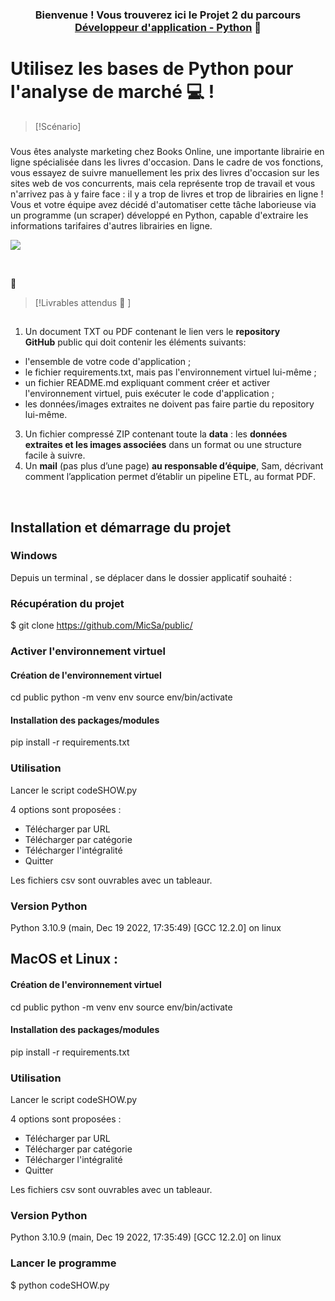 
<h3 align="center">

Bienvenue ! Vous trouverez ici le Projet 2 du parcours<a href="https://openclassrooms.com/fr/paths/518-developpeur-dapplication-python" target="_blank" rel="noreferrer"> Développeur d'application - Python</a> 👋

</h3>

<h2 align="center">

# Utilisez les bases de Python pour l'analyse de marché 💻 !

</h2>

> [!Scénario] 
> ###  

Vous êtes analyste marketing chez Books Online, une importante librairie en ligne spécialisée dans les livres d'occasion. Dans le cadre de vos fonctions, vous essayez de suivre manuellement les prix des livres d'occasion sur les sites web de vos concurrents, mais cela représente trop de travail et vous n'arrivez pas à y faire face : il y a trop de livres et trop de librairies en ligne ! Vous et votre équipe avez décidé d'automatiser cette tâche laborieuse via un programme (un scraper) développé en Python, capable d'extraire les informations tarifaires d'autres librairies en ligne.

<p align="center">

<a href="" class="oc-imageLink oc-imageLink--disabled"><img src="https://user.oc-static.com/upload/2020/09/22/1600779540759_Online%20bookstore-01.png"></a>

</p>


</br>

 💬 

> [!Livrables attendus 🔭 ] 
> ##   

1.  Un document TXT ou PDF contenant le lien vers le **repository GitHub** public qui doit contenir les éléments suivants:

-   l'ensemble de votre code d'application ;
-   le fichier requirements.txt, mais pas l'environnement virtuel lui-même ;
-   un fichier README.md expliquant comment créer et activer l'environnement virtuel, puis exécuter le code d'application ;
-   les données/images extraites ne doivent pas faire partie du repository lui-même.

3.  Un fichier compressé ZIP contenant toute la **data** : les **données extraites et les images associées** dans un format ou une structure facile à suivre.
4.  Un **mail** (pas plus d’une page) **au responsable d’équipe**, Sam, décrivant comment l’application permet d’établir un pipeline ETL, au format PDF.

</br>


<h2> Installation et démarrage du projet</h2> 
<h3>Windows  </h3> 

Depuis un terminal , se déplacer dans le dossier applicatif souhaité :

<h3>Récupération du projet</h3> 

$ git clone https://github.com/MicSa/public/

<h3>Activer l'environnement virtuel </h3> 

#### Création de l'environnement virtuel 

cd public
python -m venv env
source env/bin/activate

#### Installation des packages/modules 

pip install -r requirements.txt

### Utilisation
Lancer le script codeSHOW.py

4 options sont proposées : 
- Télécharger par URL
- Télécharger par catégorie 
- Télécharger l'intégralité
- Quitter

Les fichiers csv sont ouvrables avec un tableaur.

### Version Python 
Python 3.10.9 (main, Dec 19 2022, 17:35:49) [GCC 12.2.0] on linux

<h2>MacOS et Linux : </h2>

#### Création de l'environnement virtuel 

cd public
python -m venv env
source env/bin/activate

#### Installation des packages/modules 

pip install -r requirements.txt

### Utilisation
Lancer le script codeSHOW.py

4 options sont proposées : 
- Télécharger par URL
- Télécharger par catégorie 
- Télécharger l'intégralité
- Quitter

Les fichiers csv sont ouvrables avec un tableaur.

### Version Python 
Python 3.10.9 (main, Dec 19 2022, 17:35:49) [GCC 12.2.0] on linux
<h3>Lancer le programme </h3>

$ python codeSHOW.py
